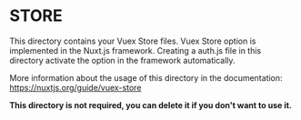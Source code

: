# STORE

This directory contains your Vuex Store files.
Vuex Store option is implemented in the Nuxt.js framework.
Creating a auth.js file in this directory activate the option in the framework automatically.

More information about the usage of this directory in the documentation:
https://nuxtjs.org/guide/vuex-store

**This directory is not required, you can delete it if you don't want to use it.**
